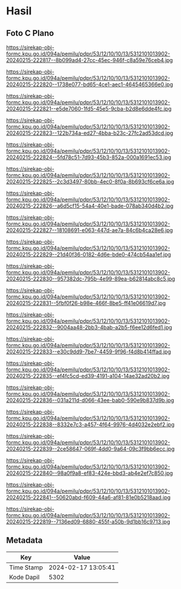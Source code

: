 # Hasil

## Foto C Plano

https://sirekap-obj-formc.kpu.go.id/094a/pemilu/pdpr/53/12/10/10/13/5312101013902-20240215-222817--8b099ad4-27cc-45ec-946f-c8a59e76ceb4.jpg

https://sirekap-obj-formc.kpu.go.id/094a/pemilu/pdpr/53/12/10/10/13/5312101013902-20240215-222820--1738e077-bd65-4ce1-aec1-4645465366e0.jpg

https://sirekap-obj-formc.kpu.go.id/094a/pemilu/pdpr/53/12/10/10/13/5312101013902-20240215-222821--e5de7060-1fd5-45e5-9cba-b2d8e6dde4fc.jpg

https://sirekap-obj-formc.kpu.go.id/094a/pemilu/pdpr/53/12/10/10/13/5312101013902-20240215-222823--122b734a-ed27-4bba-b23c-27fc2ad53dcd.jpg

https://sirekap-obj-formc.kpu.go.id/094a/pemilu/pdpr/53/12/10/10/13/5312101013902-20240215-222824--5fd78c51-7d93-45b3-852a-000a1691ec53.jpg

https://sirekap-obj-formc.kpu.go.id/094a/pemilu/pdpr/53/12/10/10/13/5312101013902-20240215-222825--2c3d3497-80bb-4ec0-8f0a-8b693cf6ce6a.jpg

https://sirekap-obj-formc.kpu.go.id/094a/pemilu/pdpr/53/12/10/10/13/5312101013902-20240215-222826--a6d5cf15-54a4-40e1-bade-078ab340d4b2.jpg

https://sirekap-obj-formc.kpu.go.id/094a/pemilu/pdpr/53/12/10/10/13/5312101013902-20240215-222827--18108691-e063-447d-ae7a-84c6b4ca28e6.jpg

https://sirekap-obj-formc.kpu.go.id/094a/pemilu/pdpr/53/12/10/10/13/5312101013902-20240215-222829--21d40f36-0182-4d6e-bde0-474cb54aa1ef.jpg

https://sirekap-obj-formc.kpu.go.id/094a/pemilu/pdpr/53/12/10/10/13/5312101013902-20240215-222830--957382dc-795b-4e99-89ea-b62814abc8c5.jpg

https://sirekap-obj-formc.kpu.go.id/094a/pemilu/pdpr/53/12/10/10/13/5312101013902-20240215-222831--5fbf0f26-b98e-466f-8be5-ff41e06619d7.jpg

https://sirekap-obj-formc.kpu.go.id/094a/pemilu/pdpr/53/12/10/10/13/5312101013902-20240215-222832--9004aa48-2bb3-4bab-a2b5-f6ee12d6fed1.jpg

https://sirekap-obj-formc.kpu.go.id/094a/pemilu/pdpr/53/12/10/10/13/5312101013902-20240215-222833--e30c9dd9-7be7-4459-9f96-f4d8b414ffad.jpg

https://sirekap-obj-formc.kpu.go.id/094a/pemilu/pdpr/53/12/10/10/13/5312101013902-20240215-222835--ef4fc5cd-ed39-4191-a104-14ae32ad20b2.jpg

https://sirekap-obj-formc.kpu.go.id/094a/pemilu/pdpr/53/12/10/10/13/5312101013902-20240215-222836--031a211d-d066-43ee-bab0-590e9b837d9b.jpg

https://sirekap-obj-formc.kpu.go.id/094a/pemilu/pdpr/53/12/10/10/13/5312101013902-20240215-222838--8332e7c3-a457-4f64-9976-4d4032e2ebf2.jpg

https://sirekap-obj-formc.kpu.go.id/094a/pemilu/pdpr/53/12/10/10/13/5312101013902-20240215-222839--2ce58647-069f-4dd0-9a64-09c3f9bb6ecc.jpg

https://sirekap-obj-formc.kpu.go.id/094a/pemilu/pdpr/53/12/10/10/13/5312101013902-20240215-222840--98a0f9a8-ef83-424e-bbd3-ab4e2ef7c850.jpg

https://sirekap-obj-formc.kpu.go.id/094a/pemilu/pdpr/53/12/10/10/13/5312101013902-20240215-222841--50620abd-f609-44a6-af81-81e0b5218aad.jpg

https://sirekap-obj-formc.kpu.go.id/094a/pemilu/pdpr/53/12/10/10/13/5312101013902-20240215-222819--7136ed09-6880-455f-a50b-9d1bb16c9713.jpg


## Metadata

| Key        | Value               |
| ---------- | ------------------- |
| Time Stamp | 2024-02-17 13:05:41 |
| Kode Dapil | 5302                |




